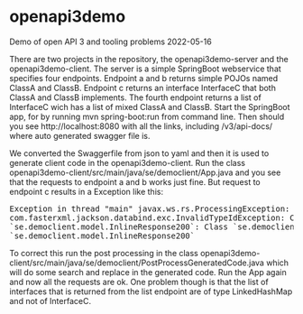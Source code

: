# openapi3demo
Demo of open API 3 and tooling problems 2022-05-16

There are two projects in the repository, the openapi3demo-server and the openapi3demo-client. 
The server is a simple SpringBoot webservice that specifies four endpoints. Endpoint a and b returns simple POJOs named ClassA and ClassB. Endpoint c returns an interface InterfaceC that both ClassA and ClassB implements. The fourth endpoint returns a list of InterfaceC wich has a list of mixed ClassA and ClassB. Start the SpringBoot app, for by running mvn spring-boot:run from command line. Then should you see http://localhost:8080 with all the links, including /v3/api-docs/ where auto generated swagger file is. 

We converted the Swaggerfile from json to yaml and then it is used to generate client code in the openapi3demo-client. Run the class openapi3demo-client/src/main/java/se/democlient/App.java and you see that the requests to endpoint a and b works just fine. But request to endpoint c results in a Exception like this:
<pre>
Exception in thread "main" javax.ws.rs.ProcessingException:
com.fasterxml.jackson.databind.exc.InvalidTypeIdException: Could not resolve type id 'ClassB' as a subtype of 
`se.democlient.model.InlineResponse200`: Class `se.democlient.model.ClassB` not subtype of
`se.democlient.model.InlineResponse200`
</pre>
To correct this run the post processing in the class openapi3demo-client/src/main/java/se/democlient/PostProcessGeneratedCode.java which will do some search and replace in the generated code. Run the App again and now all the requests are ok. One problem though is that the list of interfaces that is returned from the list endpoint are of type LinkedHashMap and not of InterfaceC. 

